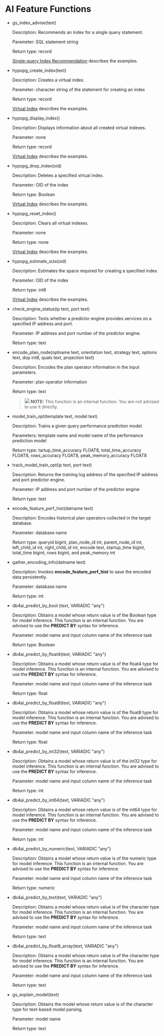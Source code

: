 # AI Feature Functions<a name="EN-US_TOPIC_0303599451"></a>

-   gs\_index\_advise\(text\)

    Description: Recommends an index for a single query statement.

    Parameter: SQL statement string

    Return type: record

    [Single-query Index Recommendation](../AIFeatureGuide/single-query-index-recommendation.md)  describes the examples.

-   hypopg\_create\_index\(text\)

    Description: Creates a virtual index.

    Parameter: character string of the statement for creating an index

    Return type: record

    [Virtual Index](../AIFeatureGuide/virtual-index.md)  describes the examples.

-   hypopg\_display\_index\(\)

    Description: Displays information about all created virtual indexes.

    Parameter: none

    Return type: record

    [Virtual Index](../AIFeatureGuide/virtual-index.md)  describes the examples.

-   hypopg\_drop\_index\(oid\)

    Description: Deletes a specified virtual index.

    Parameter: OID of the index

    Return type: Boolean

    [Virtual Index](../AIFeatureGuide/virtual-index.md)  describes the examples.

-   hypopg\_reset\_index\(\)

    Description: Clears all virtual indexes.

    Parameter: none

    Return type: none

    [Virtual Index](../AIFeatureGuide/virtual-index.md)  describes the examples.

-   hypopg\_estimate\_size\(oid\)

    Description: Estimates the space required for creating a specified index.

    Parameter: OID of the index

    Return type: int8

    [Virtual Index](../AIFeatureGuide/virtual-index.md)  describes the examples.

-   check\_engine\_status\(ip text, port text\)

    Description: Tests whether a predictor engine provides services on a specified IP address and port.

    Parameter: IP address and port number of the predictor engine.

    Return type: text


-   encode\_plan\_node\(optname text, orientation text, strategy text, options text, dop int8, quals text, projection text\)

    Description: Encodes the plan operator information in the input parameters.

    Parameter: plan operator information

    Return type: text

    >![](public_sys-resources/icon-note.gif) **NOTE:** 
    >This function is an internal function. You are not advised to use it directly.

-   model\_train\_opt\(template text, model text\)

    Description: Trains a given query performance prediction model.

    Parameters: template name and model name of the performance prediction model

    Return type: tartup\_time\_accuracy FLOAT8, total\_time\_accuracy FLOAT8, rows\_accuracy FLOAT8, peak\_memory\_accuracy FLOAT8


-   track\_model\_train\_opt\(ip text, port text\)

    Description: Returns the training log address of the specified IP address and port predictor engine.

    Parameter: IP address and port number of the predictor engine

    Return type: text


-   encode\_feature\_perf\_hist\(datname text\)

    Description: Encodes historical plan operators collected in the target database.

    Parameter: database name

    Return type: queryid bigint, plan\_node\_id int, parent\_node\_id int, left\_child\_id int, right\_child\_id int, encode text, startup\_time bigint, total\_time bigint, rows bigint, and peak\_memory int


-   gather\_encoding\_info\(datname text\)

    Description: Invokes  **encode\_feature\_perf\_hist**  to save the encoded data persistently.

    Parameter: database name

    Return type: int


-   db4ai\_predict\_by\_bool \(text, VARIADIC "any"\)

    Description: Obtains a model whose return value is of the Boolean type for model inference. This function is an internal function. You are advised to use the  **PREDICT BY**  syntax for inference.

    Parameter: model name and input column name of the inference task

    Return type: Boolean

-   db4ai\_predict\_by\_float4\(text, VARIADIC "any"\)

    Description: Obtains a model whose return value is of the float4 type for model inference. This function is an internal function. You are advised to use the  **PREDICT BY**  syntax for inference.

    Parameter: model name and input column name of the inference task

    Return type: float

-   db4ai\_predict\_by\_float8\(text, VARIADIC "any"\)

    Description: Obtains a model whose return value is of the float8 type for model inference. This function is an internal function. You are advised to use the  **PREDICT BY**  syntax for inference.

    Parameter: model name and input column name of the inference task

    Return type: float

-   db4ai\_predict\_by\_int32\(text, VARIADIC "any"\)

    Description: Obtains a model whose return value is of the int32 type for model inference. This function is an internal function. You are advised to use the  **PREDICT BY**  syntax for inference.

    Parameter: model name and input column name of the inference task

    Return type: int

-   db4ai\_predict\_by\_int64\(text, VARIADIC "any"\)

    Description: Obtains a model whose return value is of the int64 type for model inference. This function is an internal function. You are advised to use the  **PREDICT BY**  syntax for inference.

    Parameter: model name and input column name of the inference task

    Return type: int

-   db4ai\_predict\_by\_numeric\(text, VARIADIC "any"\)

    Description: Obtains a model whose return value is of the numeric type for model inference. This function is an internal function. You are advised to use the  **PREDICT BY**  syntax for inference.

    Parameter: model name and input column name of the inference task

    Return type: numeric

-   db4ai\_predict\_by\_text\(text, VARIADIC "any"\)

    Description: Obtains a model whose return value is of the character type for model inference. This function is an internal function. You are advised to use the  **PREDICT BY**  syntax for inference.

    Parameter: model name and input column name of the inference task

    Return type: text

-   db4ai\_predict\_by\_float8\_array\(text, VARIADIC "any"\)

    Description: Obtains a model whose return value is of the character type for model inference. This function is an internal function. You are advised to use the  **PREDICT BY**  syntax for inference.

    Parameter: model name and input column name of the inference task

    Return type: text

-   gs\_explain\_model\(text\)

    Description: Obtains the model whose return value is of the character type for text-based model parsing.

    Parameter: model name

    Return type: text


